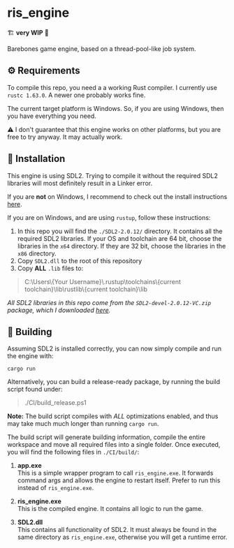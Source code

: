# ris_engine

🏗️ **very WIP** 👷

Barebones game engine, based on a thread-pool-like job system.

## ⚙️ Requirements

To compile this repo, you need a a working Rust compiler. I currently use `rustc 1.63.0`. A newer one probably works fine.

The current target platform is Windows. So, if you are using Windows, then you have everything you need.

⚠️ I don't guarantee that this engine works on other platforms, but you are free to try anyway. It may actually work.

## 🔧 Installation

This engine is using SDL2. Trying to compile it without the required SDL2 libraries will most definitely result in a Linker error.

If you are **not** on Windows, I recommend to check out the install instructions [here](https://github.com/Rust-SDL2/rust-sdl2#sdl20-development-libraries).

If you are on Windows, and are using `rustup`, follow these instructions:

1. In this repo you will find the `./SDL2-2.0.12/` directory. It contains all the required SDL2 libraries. If your OS and toolchain are 64 bit, choose the libraries in the `x64` directory. If they are 32 bit, choose the libraries in the `x86` directory.
2. Copy `SDL2.dll` to the root of this repository
3. Copy **ALL** `.lib` files to:

> C:\\Users\\{Your Username}\\.rustup\\toolchains\\{current toolchain}\\lib\\rustlib\\{current toolchain}\\lib

_All SDL2 libraries in this repo come from the `SDL2-devel-2.0.12-VC.zip` package, which I downloaded [here](https://github.com/libsdl-org/SDL/releases/tag/release-2.0.12)._

## 🔨 Building

Assuming SDL2 is installed correctly, you can now simply compile and run the engine with:

    cargo run

Alternatively, you can build a release-ready package, by running the build script found under:

> ./CI/build_release.ps1


**Note:** The build script compiles with _ALL_ optimizations enabled, and thus may take much much longer than running `cargo run`.

The build script will generate building information, compile the entire workspace and move all required files into a single folder. Once executed, you will find the following files in `./CI/build/`:

1. **app.exe**  
This is a simple wrapper program to call `ris_engine.exe`. It forwards command args and allows the engine to restart itself. Prefer to run this instead of `ris_engine.exe`.

2. **ris_engine.exe**  
This is the compiled engine. It contains all logic to run the game.

3. **SDL2.dll**  
This contains all functionality of SDL2. It must always be found in the same directory as `ris_engine.exe`, otherwise you will get a runtime error.

